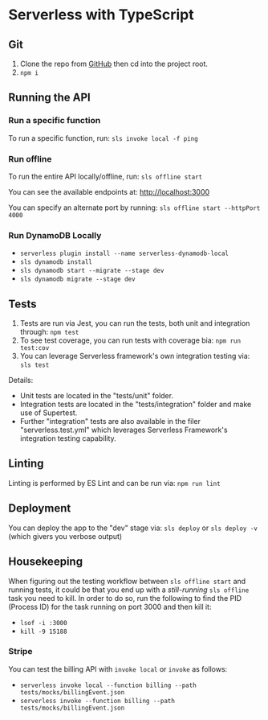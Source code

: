 # Serverless with TypeScript

## Git

1. Clone the repo from [GitHub]() then cd into the project root. 
2. `npm i`

## Running the API

### Run a specific function

To run a specific function, run: `sls invoke local -f ping`

### Run offline

To run the entire API locally/offline, run: `sls offline start`

You can see the available endpoints at: [http://localhost:3000](http://localhost:3000)

You can specify an alternate port by running: `sls offline start --httpPort 4000`

### Run DynamoDB Locally

* `serverless plugin install --name serverless-dynamodb-local`
* `sls dynamodb install`
* `sls dynamodb start --migrate --stage dev`
* `sls dynamodb migrate --stage dev`

## Tests

1. Tests are run via Jest, you can run the tests, both unit and integration through: `npm test`
2. To see test coverage, you can run tests with coverage bia: `npm run test:cov`
3. You can leverage Serverless framework's own integration testing via: `sls test`

Details:

* Unit tests are located in the "tests/unit" folder. 
* Integration tests are located in the "tests/integration" folder and make use of Supertest. 
* Further "integration" tests are also available in the filer "serverless.test.yml" which leverages Serverless Framework's integration testing capability. 

## Linting

Linting is performed by ES Lint and can be run via: `npm run lint`

## Deployment

You can deploy the app to the "dev" stage via: `sls deploy` or `sls deploy -v` (which givers you verbose output)

## Housekeeping

When figuring out the testing workflow between `sls offline start` and running tests, it could be that you end up with a *still-running* `sls offline` task you need to kill. In order to do so, run the following to find the PID (Process ID) for the task running on port 3000 and then kill it: 

* `lsof -i :3000`
* `kill -9 15188`

### Stripe

You can test the billing API with `invoke local` or `invoke` as follows: 

* `serverless invoke local --function billing --path tests/mocks/billingEvent.json`
* `serverless invoke --function billing --path tests/mocks/billingEvent.json`
